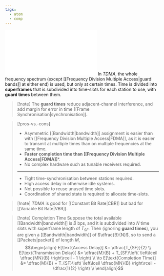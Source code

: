 ```yaml
---
tags:
  - atom
  - comp
---
```


![600|center](tdma.excalidraw.md)
In *TDMA*, the whole frequency spectrum (except [[Frequency Division Multiple Access|guard bands]] at either end) is used, but only at certain times. Time is divided into **superframes** that is subdivided into time-slots for each station to use, with **guard times** between them.

> [!note] The **guard times** reduce adjacent-channel interference, and add margin for error in time [[Frame Synchronisation|synchronisation]].

> [!pros-vs.-cons] 
> - Asymmetric [[Bandwidth|bandwidth]] assignment is easier than with [[Frequency Division Multiple Access|FDMA]], as it is easier to transmit at multiple times than on multiple frequencies at the same time.
> - **Faster completion time than [[Frequency Division Multiple Access|FDMA]]**\*. 
> - No complex hardware such as tunable receivers required.
> ---
> - Tight time-synchronisation between stations required.
> - High access delay in otherwise idle systems.
> - Not possible to reuse unused time slots.
> - Coordination of shared state is required to allocate time-slots.

> [!note] *TDMA* is good for [[Constant Bit Rate|CBR]] but bad for [[Variable Bit Rate|VBR]].

> [!note] Completion Time
> Suppose the total available [[Bandwidth|bandwidth]] is $B\text{ bps}$, and it is subdivided into $N$ time slots with superframe length of $T_{SF}$. Then (ignoring **guard times**), you are given a [[Bandwidth|bandwidth]] of $\dfrac{B}{N}$, so to send a [[Packets|packet]] of length $M$,
> $$\begin{align}
> 	E[\text{Access Delay}] &= \dfrac{T_{SF}}{2} \\
> 	E[\text{Transmission Delay}] &= \dfrac{M}{B} + T_{SF}\left( \left\lceil \dfrac{MN}{B} \right\rceil - 1 \right) \\
> 	\to E[\text{Completion TIme}] &= \dfrac{M}{B} + T_{SF}\left( \left\lceil \dfrac{MN}{B} \right\rceil - \dfrac{1}{2} \right) \\
> \end{align}$$